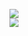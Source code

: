 [![](https://img.shields.io/badge/Made%20With-Github%20Spray-lightgrey.svg?style=for-the-badge&logo=github)](https://github.com/Annihil/github-spray#8092)  
[![](https://i.imgur.com/2DrTn0Z.gif)](https://github.com/Annihil/github-spray)